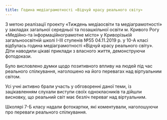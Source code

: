 ```yaml
---
title: Година медіаграмотності «Відчуй красу реального світу»
---
```


З метою реалізації проекту «Тиждень медіаосвіти та медіаграмотності» у закладах загальної середньої та позашкільної освіти м. Кривого Рогу «Медійно-та інформаційнограмотне місто» у Криворізькій загальноосвітній школі І-ІІІ ступенів №55 04.11.2019 р. у 10-А класі відбулась година медіаграмотності «Відчуй красу реального світу». Діти наводили цікаві приклади з власного життя, демонструючи фотодокази.

Було висловлено думки щодо позитивного впливу на людей під час реального спілкування, наголошено на його перевагах над віртуальним світом.

Усі учні активно брали участь у обговоренні даної теми, із зацікавленням слухали виступи своїх однокласників та дійшли висновку, що реальний світ має безліч переваг над віртуальним.

Школярі 7-Б класу надали фотокартки, які коментували, наголошуючи про переваги реального спілкування.

<slideshow></slideshow>
